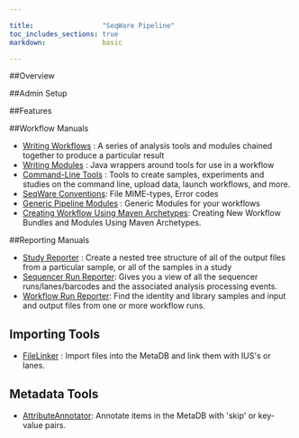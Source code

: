 ```yaml
---

title:                 "SeqWare Pipeline"
toc_includes_sections: true
markdown:              basic

---
```


##Overview

##Admin Setup

##Features

##Workflow Manuals

* [Writing Workflows](http://sourceforge.net/apps/mediawiki/seqware/index.php?title=How_to_Write_a_Bundled_Workflow) : A series of analysis tools and modules chained together to produce a particular result
* [Writing Modules](http://sourceforge.net/apps/mediawiki/seqware/index.php?title=Developing_New_SeqWare_Pipeline_Modules) : Java wrappers around tools for use in a workflow
* [Command-Line Tools](/manuals/command_line_tools/) : Tools to create samples, experiments and studies on the command line, upload data, launch workflows, and more.
* [SeqWare Conventions](http://sourceforge.net/apps/mediawiki/seqware/index.php?title=Module_Conventions): File MIME-types, Error codes
* [Generic Pipeline Modules](http://sourceforge.net/apps/mediawiki/seqware/index.php?title=Available_Modules) : Generic Modules for your workflows
* <a href="/docs/13-workflow-mvn/">Creating Workflow Using Maven Archetypes</a>: Creating New Workflow Bundles and Modules Using Maven Archetypes.

##Reporting Manuals

* [Study Reporter](http://sourceforge.net/apps/mediawiki/seqware/index.php?title=SymLink_Reporter) : Create a nested tree structure of all of the output files from a particular sample, or all of the samples in a study
* [Sequencer Run Reporter](http://sourceforge.net/apps/mediawiki/seqware/index.php?title=Sequencer_Run_Reporter): Gives you a view of all the sequencer runs/lanes/barcodes and the associated analysis processing events.
* [Workflow Run Reporter](http://sourceforge.net/apps/mediawiki/seqware/index.php?title=Workflow_Run_Reporter): Find the identity and library samples and input and output files from one or more workflow runs.

## Importing Tools

* [FileLinker](http://sourceforge.net/apps/mediawiki/seqware/index.php?title=FileLinker) : Import files into the MetaDB and link them with IUS's or lanes.

## Metadata Tools

* <a href="/docs/12-attribute-annotator/">AttributeAnnotator</a>: Annotate items in the MetaDB with 'skip' or key-value pairs.




